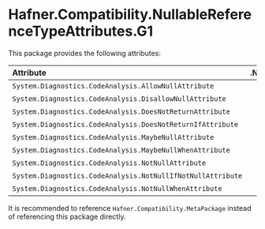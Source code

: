# Hafner.Compatibility.NullableReferenceTypeAttributes.G1

This package provides the following attributes:

| Attribute                                                     |.Net&nbsp;2.0 | 3.0 | 3.5 | 4.0 | 4.0.3 | 4.5 | 4.5.1 | 4.5.2 | 4.6 | 4.6.1 | 4.6.2 | 4.7 | 4.7.1 | 4.7.2 | 4.8 | 4.8.1 | .NETCore&nbsp;1.0 | 1.1 | 2.0 | 2.1 | 2.2 | 3.0 | 3.1 | .Net&nbsp;5.0 | 6.0 | 7.0 | 8.0 | 9.0 | .NET&nbsp;Standard&nbsp;1.0 | 1.1 | 1.2 | 1.3 | 1.4 | 1.5 | 1.6 | 2.0 | 2.1 |
|:--------------------------------------------------------------|:------------:|:---:|:---:|:---:|:-----:|:---:|:-----:|:-----:|:---:|:-----:|:-----:|:---:|:-----:|:-----:|:---:|:-----:|:-----------------:|:---:|:---:|:---:|:---:|:---:|:---:|:-------------:|:---:|:---:|:---:|:---:|:---------------------------:|:---:|:---:|:---:|:---:|:---:|:---:|:---:|:---:|
| `System.Diagnostics.CodeAnalysis.AllowNullAttribute`          |      X       |  X  |  X  |  X  |   X   |  X  |   X   |   X   |  X  |   X   |   X   |  X  |   X   |   X   |  X  |   X   |          X        |  X  |  X  |  X  |  X  |     |     |               |     |     |     |     |               X             |  X  |  X  |  X  |  X  |  X  |  X  |  X  |     |
| `System.Diagnostics.CodeAnalysis.DisallowNullAttribute`       |      X       |  X  |  X  |  X  |   X   |  X  |   X   |   X   |  X  |   X   |   X   |  X  |   X   |   X   |  X  |   X   |          X        |  X  |  X  |  X  |  X  |     |     |               |     |     |     |     |               X             |  X  |  X  |  X  |  X  |  X  |  X  |  X  |     |
| `System.Diagnostics.CodeAnalysis.DoesNotReturnAttribute`      |      X       |  X  |  X  |  X  |   X   |  X  |   X   |   X   |  X  |   X   |   X   |  X  |   X   |   X   |  X  |   X   |          X        |  X  |  X  |  X  |  X  |     |     |               |     |     |     |     |               X             |  X  |  X  |  X  |  X  |  X  |  X  |  X  |     |
| `System.Diagnostics.CodeAnalysis.DoesNotReturnIfAttribute`    |      X       |  X  |  X  |  X  |   X   |  X  |   X   |   X   |  X  |   X   |   X   |  X  |   X   |   X   |  X  |   X   |          X        |  X  |  X  |  X  |  X  |     |     |               |     |     |     |     |               X             |  X  |  X  |  X  |  X  |  X  |  X  |  X  |     |
| `System.Diagnostics.CodeAnalysis.MaybeNullAttribute`          |      X       |  X  |  X  |  X  |   X   |  X  |   X   |   X   |  X  |   X   |   X   |  X  |   X   |   X   |  X  |   X   |          X        |  X  |  X  |  X  |  X  |     |     |               |     |     |     |     |               X             |  X  |  X  |  X  |  X  |  X  |  X  |  X  |     |
| `System.Diagnostics.CodeAnalysis.MaybeNullWhenAttribute`      |      X       |  X  |  X  |  X  |   X   |  X  |   X   |   X   |  X  |   X   |   X   |  X  |   X   |   X   |  X  |   X   |          X        |  X  |  X  |  X  |  X  |     |     |               |     |     |     |     |               X             |  X  |  X  |  X  |  X  |  X  |  X  |  X  |     |
| `System.Diagnostics.CodeAnalysis.NotNullAttribute`            |      X       |  X  |  X  |  X  |   X   |  X  |   X   |   X   |  X  |   X   |   X   |  X  |   X   |   X   |  X  |   X   |          X        |  X  |  X  |  X  |  X  |     |     |               |     |     |     |     |               X             |  X  |  X  |  X  |  X  |  X  |  X  |  X  |     |
| `System.Diagnostics.CodeAnalysis.NotNullIfNotNullAttribute`   |      X       |  X  |  X  |  X  |   X   |  X  |   X   |   X   |  X  |   X   |   X   |  X  |   X   |   X   |  X  |   X   |          X        |  X  |  X  |  X  |  X  |     |     |               |     |     |     |     |               X             |  X  |  X  |  X  |  X  |  X  |  X  |  X  |     |
| `System.Diagnostics.CodeAnalysis.NotNullWhenAttribute`        |      X       |  X  |  X  |  X  |   X   |  X  |   X   |   X   |  X  |   X   |   X   |  X  |   X   |   X   |  X  |   X   |          X        |  X  |  X  |  X  |  X  |     |     |               |     |     |     |     |               X             |  X  |  X  |  X  |  X  |  X  |  X  |  X  |     |

It is recommended to reference `Hafner.Compatibility.MetaPackage` instead of referencing this package directly.
